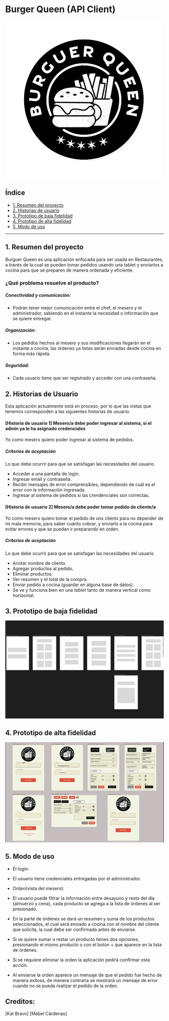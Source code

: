 # Burger Queen (API Client)

![](./BQ-API-CLIENT/src/assets/img/bqlogo.png)

## Índice

* [1. Resumen del proyecto](#1-resumen-del-proyecto)
* [2. Historias de usuario](#2-historias-de-usuario)
* [3. Prototipo de baja fidelidad](#3-prototipo-de-baja-fidelidad)
* [4. Prototipo de alta fidelidad](#4-prototipo-de-alta-fidelidad)
* [5. Modo de uso](#5-modo-de-uso)





***
## 1. Resumen del proyecto

Burguer Queen es una aplicación enfocada para ser usada en  Restaurantes, a través de la cual se pueden tomar pedidos usando una tablet y enviarlos a cocina para que se preparen de manera ordenada y eficiente.

### ¿Qué problema resuelve el producto?

##### Conectividad y comunicación:

* Podrán tener mejor comunicación entre el chef, el mesero y el administrador, sabiendo en el instante la necesidad o información que se quiere entregar.

##### Organización:

* Los pedidos hechos al mesero y sus modificaciones llegarán en el instante a cocina, las órdenes ya listas serán enviadas desde cocina en forma más rápida.

##### Seguridad:
* Cada usuario tiene que ser registrado y acceder con una contraseña.


## 2. Historias de Usuario

Esta aplicación actualmente está en proceso, por lo que las vistas que tenemos corresponden a las siguientes historias de usuario:
#### [Historia de usuario 1] Mesero/a debe poder ingresar al sistema, si el admin ya le ha asignado credenciales

Yo como meserx quiero poder ingresar al sistema de pedidos.

##### Criterios de aceptación

Lo que debe ocurrir para que se satisfagan las necesidades del usuario.

* Acceder a una pantalla de login.
* Ingresar email y contraseña.
* Recibir mensajes de error comprensibles, dependiendo de cuál es el error
  con la información ingresada.
* Ingresar al sistema de pedidos si las crendenciales son correctas.


#### [Historia de usuario 2] Mesero/a debe poder tomar pedido de cliente/a

Yo como meserx quiero tomar el pedido de unx clientx para no depender de mi mala
memoria, para saber cuánto cobrar, y enviarlo a la cocina para evitar errores y
que se puedan ir preparando en orden.

##### Criterios de aceptación

Lo que debe ocurrir para que se satisfagan las necesidades del usuario

* Anotar nombre de clientx.
* Agregar productos al pedido.
* Eliminar productos.
* Ver resumen y el total de la compra.
* Enviar pedido a cocina (guardar en alguna base de datos).
* Se ve y funciona bien en una _tablet_ tanto de manera vertical como horizontal.

## 3. Prototipo de baja fidelidad

![](./BQ-API-CLIENT/src/assets/img/Prototipo_baja_fidelidad.jpeg)

 ## 4. Prototipo de alta fidelidad

 ![](./BQ-API-CLIENT/src/assets/img/Prototipo_alta_fidelidad.jpeg)

 ## 5. Modo de uso

 * El login:
  - El usuario tiene credenciales entregadas por el administrador.

 * Orden(vista del mesero):
  -  El usuario puede filtrar la información entre desayuno y resto del día (almuerzo y cena), cada producto se agrega a la lista de órdenes al ser presionado.

  - En la parte de órdenes se dará un resumen y suma de los productos seleccionados, el cual será enviado a cocina con el nombre del cliente que solicita, la cual debe ser confirmada antes de enviarse.

  - Si se quiere sumar o restar un producto tienes dos opciones, presionando el mismo producto o con el botón + que aparece en la lista de órdenes.

  - Si se requiere eliminar la orden la aplicación pedirá confirmar esta acción.

  - Al enviarse la orden aparece un mensaje de que el pedido fue hecho de manera exitosa, de manera contraria se mostrará un mensaje de error cuando no se pueda realizar el pedido de la orden.

  ## Creditos:

[Kat Bravo]
[Mabel Cárdenas]